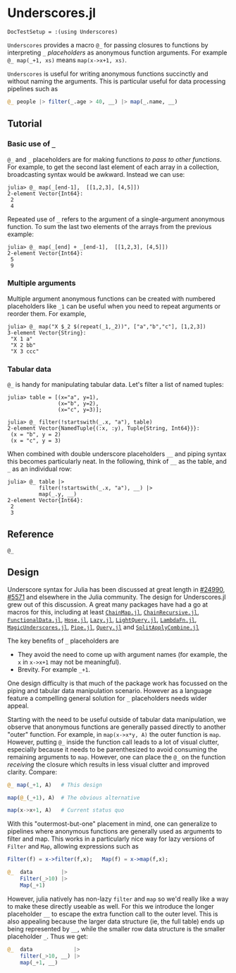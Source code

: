 # Underscores.jl

```@meta
DocTestSetup = :(using Underscores)
```

`Underscores` provides a macro `@_` for passing closures to functions by
interpreting `_` *placeholders* as anonymous function arguments. For example
`@_ map(_+1, xs)` means `map(x->x+1, xs)`.

`Underscores` is useful for writing anonymous functions succinctly and without
naming the arguments. This is particular useful for data processing pipelines
such as
```julia
@_ people |> filter(_.age > 40, __) |> map(_.name, __)
```

## Tutorial

### Basic use of `_`

`@_` and `_` placeholders are for making functions *to pass to other
functions*. For example, to get the second last element of each array in a
collection, broadcasting syntax would be awkward. Instead we can use:

```jldoctest
julia> @_ map(_[end-1],  [[1,2,3], [4,5]])
2-element Vector{Int64}:
 2
 4
```

Repeated use of `_` refers to the argument of a single-argument anonymous
function. To sum the last two elements of the arrays from the previous example:

```jldoctest
julia> @_ map(_[end] + _[end-1],  [[1,2,3], [4,5]])
2-element Vector{Int64}:
 5
 9
```

### Multiple arguments

Multiple argument anonymous functions can be created with numbered placeholders
like `_1` can be useful when you need to repeat arguments or reorder them. For
example,

```jldoctest
julia> @_ map("X $_2 $(repeat(_1,_2))", ["a","b","c"], [1,2,3])
3-element Vector{String}:
 "X 1 a"
 "X 2 bb"
 "X 3 ccc"
```

### Tabular data

`@_` is handy for manipulating tabular data. Let's filter a list of named
tuples:

```jldoctest tabular
julia> table = [(x="a", y=1),
                (x="b", y=2),
                (x="c", y=3)];

julia> @_ filter(!startswith(_.x, "a"), table)
2-element Vector{NamedTuple{(:x, :y), Tuple{String, Int64}}}:
 (x = "b", y = 2)
 (x = "c", y = 3)
```

When combined with double underscore placeholders `__` and piping syntax this
becomes particularly neat. In the following, think of `__` as the table, and
`_` as an individual row:

```jldoctest tabular
julia> @_ table |>
          filter(!startswith(_.x, "a"), __) |>
          map(_.y, __)
2-element Vector{Int64}:
 2
 3
```


## Reference

```@docs
@_
```

## Design

Underscore syntax for Julia has been discussed at great length in
[#24990](https://github.com/JuliaLang/julia/pull/24990),
[#5571](https://github.com/JuliaLang/julia/issues/5571) and elsewhere in the
Julia community. The design for Underscores.jl grew out of this discussion.
A great many packages have had a go at macros for this, including at least
[`ChainMap.jl`](https://github.com/bramtayl/ChainMap.jl),
[`ChainRecursive.jl`](https://github.com/bramtayl/ChainRecursive.jl),
[`FunctionalData.jl`](https://github.com/rened/FunctionalData.jl),
[`Hose.jl`](https://github.com/FNj/Hose.jl/),
[`Lazy.jl`](https://github.com/MikeInnes/Lazy.jl),
[`LightQuery.jl`](https://github.com/bramtayl/LightQuery.jl),
[`LambdaFn.jl`](https://github.com/haberdashPI/LambdaFn.jl),
[`MagicUnderscores.jl`](https://github.com/c42f/MagicUnderscores.jl),
[`Pipe.jl`](https://github.com/oxinabox/Pipe.jl),
[`Query.jl`](https://github.com/queryverse/Query.jl) and
[`SplitApplyCombine.jl`](https://github.com/JuliaData/SplitApplyCombine.jl)

The key benefits of `_` placeholders are
* They avoid the need to come up with argument names (for example, the `x` in
  `x->x+1` may not be meaningful).
* Brevity. For example `_+1`.

One design difficulty is that much of the package work has focussed on the
piping and tabular data manipulation scenario. However as a language feature a
compelling general solution for `_` placeholders needs wider appeal.

Starting with the need to be useful outside of tabular data manipulation, we
observe that anonymous functions are generally passed directly to another
"outer" function. For example, in `map(x->x*y, A)` the outer function is `map`.
However, putting `@_` inside the function call leads to a lot of visual
clutter, especially because it needs to be parenthesized to avoid consuming the
remaining arguments to `map`. However, one can place the `@_` on the function
*receiving* the closure which results in less visual clutter and improved
clarity. Compare:

```julia
@_ map(_+1, A)   # This design

map(@_(_+1), A)  # The obvious alternative

map(x->x+1, A)   # Current status quo
```

With this "outermost-but-one" placement in mind, one can generalize to
pipelines where anonymous functions are generally used as arguments to filter
and map. This works in a particularly nice way for lazy versions of `Filter`
and `Map`, allowing expressions such as

```julia
Filter(f) = x->filter(f,x);   Map(f) = x->map(f,x);

@_  data         |>
    Filter(_>10) |>
    Map(_+1)
```

However, julia natively has non-lazy `filter` and `map` so we'd really like a
way to make these directly useable as well. For this we introduce the longer
placeholder `__` to escape the extra function call to the outer level. This is
also appealing because the larger data structure (ie, the full table) ends up
being represented by `__`, while the smaller row data structure is the smaller
placeholder `_`. Thus we get:

```julia
@_  data             |>
    filter(_>10, __) |>
    map(_+1, __)
```
